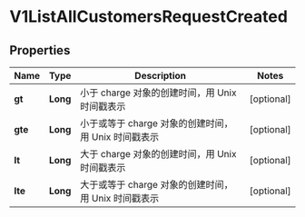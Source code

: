 
# V1ListAllCustomersRequestCreated

## Properties
Name | Type | Description | Notes
------------ | ------------- | ------------- | -------------
**gt** | **Long** | 小于 charge 对象的创建时间，用 Unix 时间戳表示 |  [optional]
**gte** | **Long** | 小于或等于 charge 对象的创建时间，用 Unix 时间戳表示 |  [optional]
**lt** | **Long** | 大于 charge 对象的创建时间，用 Unix 时间戳表示 |  [optional]
**lte** | **Long** | 大于或等于 charge 对象的创建时间，用 Unix 时间戳表示 |  [optional]



